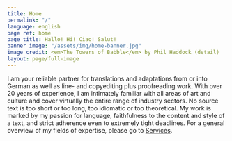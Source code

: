 ```yaml
---
title: Home
permalink: "/"
language: english
page ref: home
page title: Hallo! Hi! Ciao! Salut!
banner image: "/assets/img/home-banner.jpg"
image credit: <em>The Towers of Babble</em> by Phil Haddock (detail)
layout: page/full-image
---
```


I am your reliable partner for translations and adaptations from or into German as well as line- and copyediting plus proofreading work. With over 20 years of experience, I am intimately familiar with all areas of art and culture and cover virtually the entire range of industry sectors.
No source text is too short or too long, too idiomatic or too theoretical. My work is marked by my passion for language, faithfulness to the content and style of a text, and strict adherence even to extremely tight deadlines. For a general overview of my fields of expertise, please go to [Services](/services).
